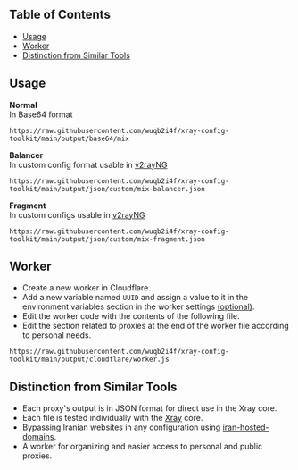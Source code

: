 ## Table of Contents
- [Usage](#usage)
- [Worker](#worker)
- [Distinction from Similar Tools](#distinction-from-similar-tools)


## Usage
**Normal**<br>
In Base64 format
```
https://raw.githubusercontent.com/wuqb2i4f/xray-config-toolkit/main/output/base64/mix
```
**Balancer**<br>
In custom config format usable in [v2rayNG](https://github.com/2dust/v2rayNG)
```
https://raw.githubusercontent.com/wuqb2i4f/xray-config-toolkit/main/output/json/custom/mix-balancer.json
```
**Fragment**<br>
In custom configs usable in [v2rayNG](https://github.com/2dust/v2rayNG)
```
https://raw.githubusercontent.com/wuqb2i4f/xray-config-toolkit/main/output/json/custom/mix-fragment.json
```


## Worker
- Create a new worker in Cloudflare.
- Add a new variable named `UUID` and assign a value to it in the environment variables section in the worker settings [(optional)](https://www.uuidgenerator.net).
- Edit the worker code with the contents of the following file.
- Edit the section related to proxies at the end of the worker file according to personal needs.
```
https://raw.githubusercontent.com/wuqb2i4f/xray-config-toolkit/main/output/cloudflare/worker.js
```


## Distinction from Similar Tools
- Each proxy's output is in JSON format for direct use in the Xray core.
- Each file is tested individually with the [Xray](https://xtls.github.io/en/config) core.
- Bypassing Iranian websites in any configuration using [iran-hosted-domains](https://github.com/bootmortis/iran-hosted-domains/releases/latest/download/iran.dat).
- A worker for organizing and easier access to personal and public proxies.
